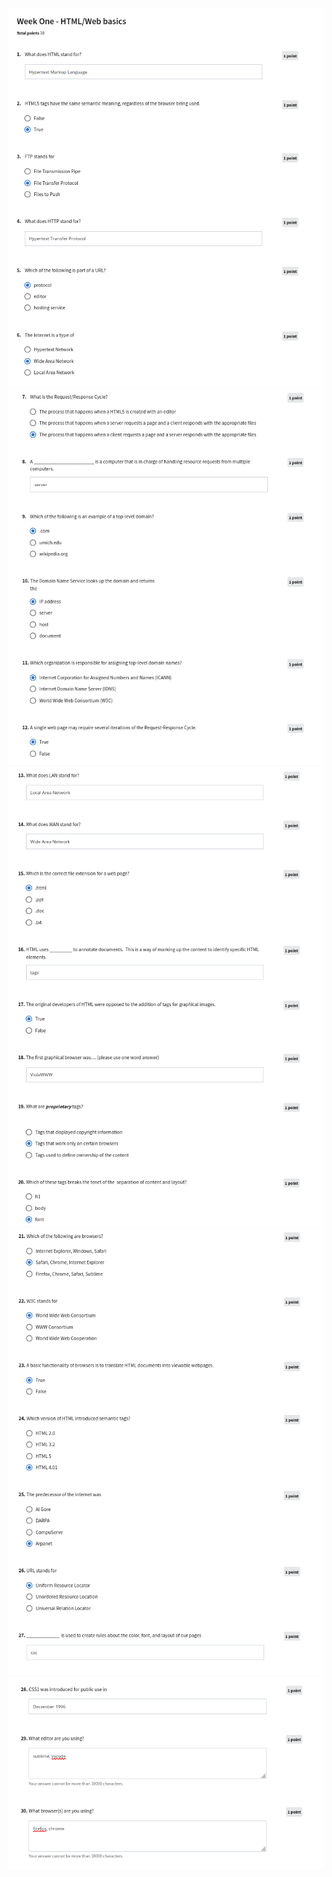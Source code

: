 ![](/C1%20-%20Introduction%20to%20HTML5/week1/Assignment%20-%20HTML-Web%20Basics/ss1.png)
![](/C1%20-%20Introduction%20to%20HTML5/week1/Assignment%20-%20HTML-Web%20Basics/ss2.png)
![](/C1%20-%20Introduction%20to%20HTML5/week1/Assignment%20-%20HTML-Web%20Basics/ss3.png)
![](/C1%20-%20Introduction%20to%20HTML5/week1/Assignment%20-%20HTML-Web%20Basics/ss4.png)
![](/C1%20-%20Introduction%20to%20HTML5/week1/Assignment%20-%20HTML-Web%20Basics/ss5.png)
